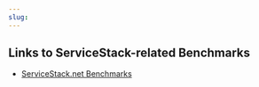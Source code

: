 ```yaml
---
slug: 
---
```

## Links to ServiceStack-related Benchmarks 

* [ServiceStack.net Benchmarks](http://www.servicestack.net/benchmarks/)